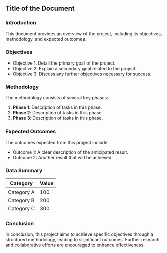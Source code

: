 ## Title of the Document

### Introduction

This document provides an overview of the project, including its objectives, methodology, and expected outcomes.

### Objectives

- Objective 1: Detail the primary goal of the project.
- Objective 2: Explain a secondary goal related to the project.
- Objective 3: Discuss any further objectives necessary for success.

### Methodology

The methodology consists of several key phases:

1. **Phase 1**: Description of tasks in this phase.
2. **Phase 2**: Description of tasks in this phase.
3. **Phase 3**: Description of tasks in this phase.

### Expected Outcomes

The outcomes expected from this project include:

- Outcome 1: A clear description of the anticipated result.
- Outcome 2: Another result that will be achieved.

### Data Summary

| Category        | Value  |
|-----------------|--------|
| Category A      | 100    |
| Category B      | 200    |
| Category C      | 300    |

### Conclusion

In conclusion, this project aims to achieve specific objectives through a structured methodology, leading to significant outcomes. Further research and collaborative efforts are encouraged to enhance effectiveness.